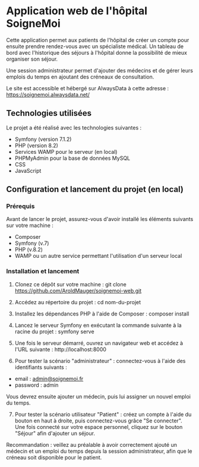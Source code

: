 # Application web de l'hôpital SoigneMoi

Cette application permet aux patients de l'hôpital de créer un compte pour ensuite prendre rendez-vous avec un spécialiste médical. Un tableau de bord avec l'historique des séjours à l'hôpital donne la possibilité de mieux organiser son séjour. 

Une session administrateur permet d'ajouter des médecins et de gérer leurs emplois du temps en ajoutant des créneaux de consultation.

Le site est accessible et hébergé sur AlwaysData à cette adresse :  https://soignemoi.alwaysdata.net/

## Technologies utilisées

Le projet a été réalisé avec les technologies suivantes :

- Symfony (version 7.1.2)
- PHP (version 8.2)
- Services WAMP pour le serveur (en local)
- PHPMyAdmin pour la base de données MySQL
- CSS
- JavaScript

## Configuration et lancement du projet (en local)

### Prérequis

Avant de lancer le projet, assurez-vous d'avoir installé les éléments suivants sur votre machine :

- Composer
- Symfony (v.7)
- PHP (v.8.2)
- WAMP ou un autre service permettant l'utilisation d'un serveur local

### Installation et lancement

1. Clonez ce dépôt sur votre machine :
   git clone https://github.com/AroldMauger/soignemoi-web.git

2. Accédez au répertoire du projet :
   cd nom-du-projet

3. Installez les dépendances PHP à l'aide de Composer :
   composer install

4. Lancez le serveur Symfony en exécutant la commande suivante à la racine du projet :
   symfony serve

5. Une fois le serveur démarré, ouvrez un navigateur web et accédez à l'URL suivante :
   http://localhost:8000

6. Pour tester la scénario "administrateur" : connectez-vous à l'aide des identifiants suivants :
- email : admin@soignemoi.fr
- password : admin

Vous devrez ensuite ajouter un médecin, puis lui assigner un nouvel emploi du temps.

7. Pour tester la scénario utilisateur "Patient" : créez un compte à l'aide du bouton en haut à droite, puis connectez-vous grâce "Se connecter".
Une fois connecté sur votre espace personnel, cliquez sur le bouton "Séjour" afin d'ajouter un séjour. 

Recommandation : veillez au préalable à avoir correctement ajouté un médecin et un emploi du temps depuis la session administrateur, afin que le créneau soit disponible pour le patient. 

